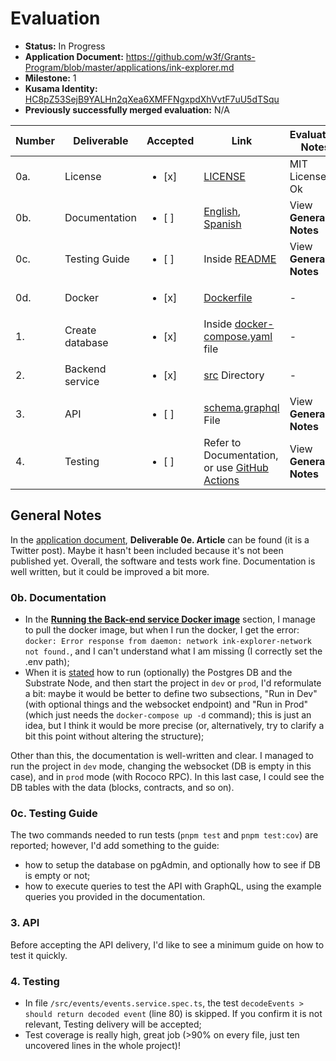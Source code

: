 # Evaluation

- **Status:** In Progress
- **Application Document:** https://github.com/w3f/Grants-Program/blob/master/applications/ink-explorer.md
- **Milestone:** 1
- **Kusama Identity:** [HC8pZ53SejB9YALHn2qXea6XMFFNgxpdXhVvtF7uU5dTSqu](https://kusama.subscan.io/account/HC8pZ53SejB9YALHn2qXea6XMFFNgxpdXhVvtF7uU5dTSqu)
- **Previously successfully merged evaluation:** N/A

| Number | Deliverable | Accepted | Link | Evaluation Notes |
| ------ | ----------- | -------- | ---- | ----- |
| 0a. | License | <ul><li>[x] </li></ul> | [LICENSE](https://github.com/blockcoders/ink-substrate-explorer-api/blob/2923a524795489f0b884d3e90d5e4c5760d68e5c/LICENSE) | MIT License, Ok |
| 0b. | Documentation | <ul><li>[ ] </li></ul> | [English](https://github.com/blockcoders/ink-substrate-explorer-api/blob/2923a524795489f0b884d3e90d5e4c5760d68e5c/README.md), [Spanish](https://github.com/blockcoders/ink-substrate-explorer-api/blob/2923a524795489f0b884d3e90d5e4c5760d68e5c/README-es.md) | View **General Notes** |
| 0c. | Testing Guide | <ul><li>[ ] </li></ul> | Inside [README](https://github.com/blockcoders/ink-substrate-explorer-api#test) | View **General Notes** |
| 0d. | Docker | <ul><li>[x] </li></ul> | [Dockerfile](https://github.com/blockcoders/ink-substrate-explorer-api/blob/2923a524795489f0b884d3e90d5e4c5760d68e5c/Dockerfile) | - |
| 1. | Create database | <ul><li>[x] </li></ul> | Inside [docker-compose.yaml](https://github.com/blockcoders/ink-substrate-explorer-api/blob/2923a524795489f0b884d3e90d5e4c5760d68e5c/docker-compose.yaml#L26-L38) file | - |
| 2. | Backend service | <ul><li>[x] </li></ul> | [src](https://github.com/blockcoders/ink-substrate-explorer-api/tree/2923a524795489f0b884d3e90d5e4c5760d68e5c/src) Directory | - |
| 3. | API | <ul><li>[ ] </li></ul> | [schema.graphql](https://github.com/blockcoders/ink-substrate-explorer-api/blob/2923a524795489f0b884d3e90d5e4c5760d68e5c/src/schema.graphql) File | View **General Notes** |
| 4. | Testing | <ul><li>[ ] </li></ul> | Refer to Documentation, or use [GitHub Actions](https://github.com/blockcoders/ink-substrate-explorer-api/actions/runs/3070814266/jobs/4960918723) | View **General Notes** |

## General Notes

In the [application document](https://github.com/w3f/Grants-Program/blob/75aab22ea225b0e58c53916d8b53f790e06ed9ae/applications/ink-explorer.md), **Deliverable 0e. Article** can be found (it is a Twitter post). Maybe it hasn't been included because it's not been published yet. 
Overall, the software and tests work fine. Documentation is well written, but it could be improved a bit more.

### 0b. Documentation
- In the **[Running the Back-end service Docker image](https://github.com/blockcoders/ink-substrate-explorer-api#running-the-back-end-service-docker-image)** section, I manage to pull the docker image, but when I run the docker, I get the error: ```docker: Error response from daemon: network ink-explorer-network not found.```, and I can't understand what I am missing (I correctly set the .env path);
- When it is [stated](https://github.com/blockcoders/ink-substrate-explorer-api#start-a-postgres-db-using-docker-optional) how to run (optionally) the Postgres DB and the Substrate Node, and then start the project in ```dev``` or ```prod```, I'd reformulate a bit: maybe it would be better to define two subsections, "Run in Dev" (with optional things and the websocket endpoint) and "Run in Prod" (which just needs the ```docker-compose up -d``` command); this is just an idea, but I think it would be more precise (or, alternatively, try to clarify a bit this point without altering the structure);

Other than this, the documentation is well-written and clear. I managed to run the project in ```dev``` mode, changing the websocket (DB is empty in this case), and in ```prod``` mode (with Rococo RPC). In this last case, I could see the DB tables with the data (blocks, contracts, and so on).

### 0c. Testing Guide
The two commands needed to run tests (```pnpm test``` and ```pnpm test:cov```) are reported; however, I'd add something to the guide:
- how to setup the database on pgAdmin, and optionally how to see if DB is empty or not;
- how to execute queries to test the API with GraphQL, using the example queries you provided in the documentation.

### 3. API
Before accepting the API delivery, I'd like to see a minimum guide on how to test it quickly.

### 4. Testing
- In file ```/src/events/events.service.spec.ts```, the test ```decodeEvents > should return decoded event``` (line 80) is skipped. If you confirm it is not relevant, Testing delivery will be accepted;
- Test coverage is really high, great job (>90% on every file, just ten uncovered lines in the whole project)!